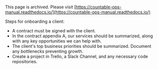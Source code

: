 This page is archived. Please visit [https://countable-ops-manual.readthedocs.io/](https://countable-ops-manual.readthedocs.io/)


Steps for onboarding a client:

   * A contract must be signed with the client.
   * In the contract appendix A, our services should be summarized, along with any key opportunities we can help with.
   * The client's top business priorities should be summarized. Document any bottlenecks preventing growth.
   * Create a project in Trello, a Slack Channel, and any necessary code repositories.


